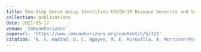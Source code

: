 ```yaml
---
title: One-Stop Serum Assay Identifies COVID-19 Disease Severity and Vaccination Responses
collection: publications
date: 2021-05-17
venue: 'Immunohorizons'
paperurl: 'https://www.immunohorizons.org/content/5/5/322'
citation: 'N. S. Haddad, D. C. Nguyen, M. E. Kuruvilla, A. Morrison-Porter, F. Anam, K. S. Cashman, R. P. Ramonell, S. Kyu, A. S. Saini, M. Cabrera-Mora, A. Derrico, D. Alter, J. D. Roback, M. Horwath, J. B. O'Keefe, H. M. Wu, A. I. Wong, A. W. Dretler, R. Gripaldo, A. N. Lane, H. Wu, H. Y. Chu, S. Lee, M. Hernandez, V. Engineer, J. Varghese, R. Patel, A. Jalal, V. French, I. Guysenov, C. E. Lane, T. Mengistsu, K. E. Normile, O. Mnzava, S. Le, I. Sanz, J. L. Daiss and F. E. Lee (2021). &quot;One-Stop Serum Assay Identifies COVID-19 Disease Severity and Vaccination Responses.&quot; <i>Immunohorizons</i>.'
---
```

